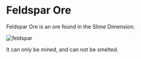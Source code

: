 # Feldspar Ore

Feldspar Ore is an ore found in the Slime Dimension.

![feldspar](https://t.gyazo.com/teams/chew/f5811f6385a78c1778aac424684cf8bb.png)

It can only be mined, and can not be smelted.
